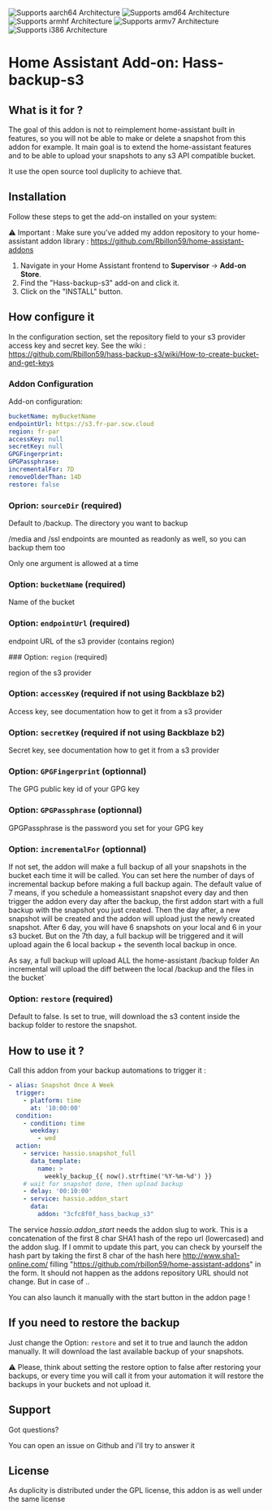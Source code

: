![Supports aarch64 Architecture][aarch64-shield] ![Supports amd64 Architecture][amd64-shield] ![Supports armhf Architecture][armhf-shield] ![Supports armv7 Architecture][armv7-shield] ![Supports i386 Architecture][i386-shield]

[aarch64-shield]: https://img.shields.io/badge/aarch64-yes-green.svg
[amd64-shield]: https://img.shields.io/badge/amd64-yes-green.svg
[armhf-shield]: https://img.shields.io/badge/armhf-yes-green.svg
[armv7-shield]: https://img.shields.io/badge/armv7-yes-green.svg
[i386-shield]: https://img.shields.io/badge/i386-yes-green.svg

# Home Assistant Add-on: Hass-backup-s3



## What is it for ?

The goal of this addon is not to reimplement home-assistant built in features, so you will not be able to make or delete a snapshot from this addon for example. It main goal is to extend the home-assistant features and to be able to upload your snapshots to any s3 API compatible bucket.

It use the open source tool duplicity to achieve that.



## Installation

Follow these steps to get the add-on installed on your system:

:warning: Important : Make sure you've added my addon repository to your home-assistant addon library : https://github.com/Rbillon59/home-assistant-addons

1. Navigate in your Home Assistant frontend to **Supervisor** -> **Add-on Store**.
2. Find the "Hass-backup-s3" add-on and click it.
3. Click on the "INSTALL" button.

## How configure it

In the configuration section, set the repository field to your s3 provider access key and secret key.
See the wiki : https://github.com/Rbillon59/hass-backup-s3/wiki/How-to-create-bucket-and-get-keys

### Addon Configuration

Add-on configuration:

```yaml
bucketName: myBucketName
endpointUrl: https://s3.fr-par.scw.cloud
region: fr-par
accessKey: null
secretKey: null
GPGFingerprint: 
GPGPassphrase:
incrementalFor: 7D
removeOlderThan: 14D
restore: false
```

### Oprion: `sourceDir` (required)

Default to /backup. The directory you want to backup

/media and /ssl endpoints are mounted as readonly as well, so you can backup them too

Only one argument is allowed at a time

### Option: `bucketName` (required)

Name of the bucket

### Option: `endpointUrl` (required)

endpoint URL of the s3 provider (contains region)

### Option: `region` (required)

region of the s3 provider

### Option: `accessKey` (required if not using Backblaze b2)

Access key, see documentation how to get it from a s3 provider

### Option: `secretKey` (required if not using Backblaze b2)

Secret key, see documentation how to get it from a s3 provider

### Option: `GPGFingerprint` (optionnal)

The GPG public key id of your GPG key

### Option: `GPGPassphrase` (optionnal)

GPGPassphrase is the password you set for your GPG key

### Option: `incrementalFor` (optionnal)

If not set, the addon will make a full backup of all your snapshots in the bucket each time it will be called.
You can set here the number of days of incremental backup before making a full backup again. The default value of 7 means, if you schedule a homeassistant snapshot every day and then trigger the addon every day after the backup, the first addon start with a full backup with the snapshot you just created. Then the day after, a new snapshot will be created and the addon will upload just the newly created snapshot. After 6 day, you will have 6 snapshots on your local and 6 in your s3 bucket. But on the 7th day, a full backup will be triggered and it will upload again the 6 local backup + the seventh local backup in once.

As say, a full backup will upload ALL the home-assistant /backup folder
An incremental will upload the diff between the local /backup and the files in the bucket`

### Option: `restore` (required)

Default to false. Is set to true, will download the s3 content inside the backup folder to restore the snapshot.

## How to use it ?

Call this addon from your backup automations to trigger it :

```yaml
- alias: Snapshot Once A Week
  trigger:
    - platform: time
      at: '10:00:00'
  condition:
    - condition: time
      weekday:
        - wed
  action:
    - service: hassio.snapshot_full
      data_template:
        name: >
          weekly_backup_{{ now().strftime('%Y-%m-%d') }}
    # wait for snapshot done, then upload backup
    - delay: '00:10:00'
    - service: hassio.addon_start
      data:
        addon: "3cfc8f0f_hass_backup_s3"
```

The service *hassio.addon_start* needs the addon slug to work. This is a concatenation of the first 8 char SHA1 hash of the repo url (lowercased) and the addon slug. If I ommit to update this part, you can check by yourself the hash part by taking the first 8 char of the hash here http://www.sha1-online.com/ filling "https://github.com/rbillon59/home-assistant-addons" in the form. It should not happen as the addons repository URL should not change. But in case of ..

You can also launch it manually with the start button in the addon page !

## If you need to restore the backup

Just change the Option: `restore` and set it to true and launch the addon manually. It will download the last available backup of your snapshots.

:warning: Please, think about setting the restore option to false after restoring your backups, or every time you will call it from your automation it will restore the backups in your buckets and not upload it. 

## Support

Got questions?

You can open an issue on Github and i'll try to answer it

[repository]: https://github.com/Rbillon59/hass-backup-s3

## License

As duplicity is distributed under the GPL license, this addon is as well under the same license
